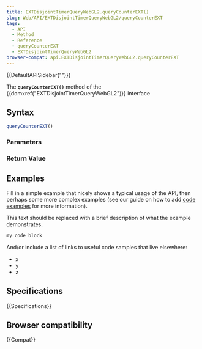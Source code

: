```yaml
---
title: EXTDisjointTimerQueryWebGL2.queryCounterEXT()
slug: Web/API/EXTDisjointTimerQueryWebGL2/queryCounterEXT
tags:
  - API
  - Method
  - Reference
  - queryCounterEXT
  - EXTDisjointTimerQueryWebGL2
browser-compat: api.EXTDisjointTimerQueryWebGL2.queryCounterEXT
---
```

{{DefaultAPISidebar("")}}

The **`queryCounterEXT()`** method of the {{domxref("EXTDisjointTimerQueryWebGL2")}} interface 

## Syntax

```js
queryCounterEXT()
```

### Parameters



### Return Value



## Examples

Fill in a simple example that nicely shows a typical usage of the API, then perhaps some more complex examples (see our guide on how to add [code examples](/en-US/docs/MDN/Contribute/Structures/Code_examples) for more information).

This text should be replaced with a brief description of what the example demonstrates.

```js
my code block
```

And/or include a list of links to useful code samples that live elsewhere:

*   x
*   y
*   z

## Specifications

{{Specifications}}

## Browser compatibility

{{Compat}}

